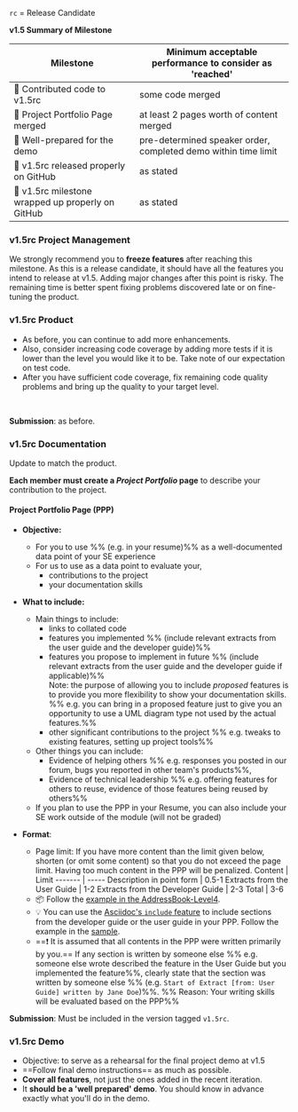`rc` = Release Candidate

<tip-box> 

**v1.5 Summary of Milestone**

Milestone | Minimum acceptable performance to consider as 'reached'
--------- | -------------------------------------------------------
:bust_in_silhouette: Contributed code to v1.5rc | some code merged
:bust_in_silhouette: Project Portfolio Page merged | at least 2 pages worth of content merged
:busts_in_silhouette: Well-prepared for the demo | pre-determined speaker order, completed demo within time limit
:busts_in_silhouette: v1.5rc released properly on GitHub | as stated
:busts_in_silhouette: v1.5rc milestone wrapped up properly on GitHub | as stated

</tip-box>

### v1.5rc Project Management

We strongly recommend you to **freeze features** after reaching this milestone. As this is a release candidate, it should have all the features you intend to release at v1.5. Adding major changes after this point is risky. The remaining time is better spent fixing problems discovered late or on fine-tuning the product.  

### v1.5rc Product

* As before, you can continue to add more enhancements.
* Also, consider increasing code coverage by adding more tests if it is lower than the level you would like it to be. Take note of <trigger trigger="click" for="modal:v15rc-testingExpectations">our expectation on test code</trigger>. 
* After you have sufficient code coverage, fix remaining code quality problems and bring up the quality to your target level.

<modal title="Admin » Project Asessement → Expectation on testing" id="modal:v15rc-testingExpectations">
  <include src="project-testing.md#expectations"/>
</modal>

<include src="project-assessment.md#code-quality-tips" />

<modal large title="Textbook » Implementation →" id="modal:v15-codeQuality">
  <include src="../book/codeQuality/index.md"/>
</modal>

**Submission**: as before.

### v1.5rc Documentation

Update to match the product.

<tip-box type="important"> 

**Each member must create a _Project Portfolio_ page** to describe your contribution to the project. 

</tip-box>

<tip-box> 

<div id="project-portfolio">

#### Project Portfolio Page (PPP)

* **Objective:** 
  * For you to use %%&nbsp;(e.g. in your resume)%% as a well-documented data point of your SE experience 
  * For us to use as a data point to evaluate your,
    * contributions to the project
    * your documentation skills

* **What to include:**
  * Main things to include: 
    * links to collated code
    * features you implemented %%&nbsp;(include relevant extracts from the user guide and the developer guide)%%
    * features you propose to implement in future %%&nbsp;(include relevant extracts from the user guide and the developer guide if applicable)%%<br>
      Note: the purpose of allowing you to include _proposed_ features is to provide you more flexibility to show your documentation skills. %%&nbsp;e.g. you can bring in a proposed feature just to give you an opportunity to use a UML diagram type not used by the actual features.%%
    * other significant contributions to the project %%&nbsp;e.g. tweaks to existing features, setting up project tools%%
  * Other things you can include: 
    * Evidence of helping others %%&nbsp;e.g. responses you posted in our forum, bugs you reported in other team's products%%, 
    * Evidence of technical leadership %%&nbsp;e.g. offering features for others to reuse, evidence of those features being reused by others%%
  * If you plan to use the PPP in your Resume, you can also include your SE work outside of the module (will not be graded)

* **Format**:
  * Page limit: If you have more content than the limit given below, shorten (or omit some content) so that you do not exceed the page limit. Having too much content in the PPP will be penalized. 
    Content | Limit
    ------- | -----
    Description in point form | 0.5-1
    Extracts from the User Guide | 1-2
    Extracts from the Developer Guide | 2-3
    Total | 3-6
  * :package: Follow the [example in the AddressBook-Level4](https://nus-cs2103-ay1718s2.github.io/addressbook-level4/team/johndoe.html).
  * :bulb: You can use the [Asciidoc's `include` feature](http://asciidoctor.org/docs/asciidoc-syntax-quick-reference/#include-files) to include sections from the developer guide or the user guide in your PPP. Follow the example in the [sample](https://nus-cs2103-ay1718s2.github.io/addressbook-level4/team/johndoe.html). 
  * ==:exclamation: It is assumed that all contents in the PPP were written primarily by you.== If any section is written by someone else %%&nbsp;e.g. someone else wrote described the feature in the User Guide but you implemented the feature%%, clearly state that the section was written by someone else %%&nbsp;(e.g. `Start of Extract [from: User Guide] written by Jane Doe`)%%. %%&nbsp;Reason: Your writing skills will be evaluated based on the PPP%%

</div>
</tip-box>

**Submission**: Must be included in the version tagged `v1.5rc`. 

### v1.5rc Demo

* Objective: to serve as a rehearsal for the final project demo at v1.5
* ==Follow <trigger trigger="click" for="modal:v15rc-demo-instructions">final demo instructions</trigger>== as much as possible.
* **Cover all features**, not just the ones added in the recent iteration.
* It **should be a 'well prepared' demo**. You should know in advance exactly what you'll do in the demo.

<modal large title="Admin » Project → v1.5 Demo (extract)" id="modal:v15rc-demo-instructions">
  <include src="project-v15.md#v15-demo-instructions"/>
</modal> 
